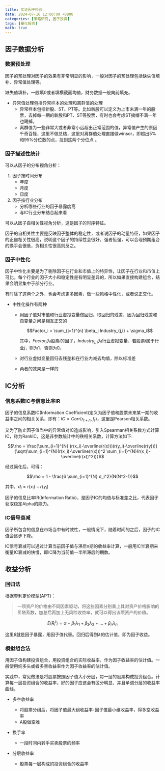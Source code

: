 ```yaml
---
title: 实证因子检验
date: 2024-07-16 12:00:00 +0800
categories: [策略研究, 因子投资]
tags: [量化投资]
math: true
---
```


## 因子数据分析

### 数据预处理

因子的预处理对因子的效果有非常明显的影响，一般对因子的预处理包括缺失值填补、异常值处理等。

缺失值填补，一般填0或者填横截面均值，财务数据一般向前填充。

- 异常值处理包括异常样本的处理和离群值的处理
    - 异常样本包括新股、ST、PT等。比如新股可以定义为上市未满一年的股票，去掉每一期的新股和PT、ST等股票，有时也会考虑ST摘帽不满一年也踢掉。
    - 离群值为一些非常大或者非常小远超出正常范围的值，异常值产生的原因千奇百怪，这里不做总结，这里对离群值处理直接做winsor，即超出5%和95%分位数的点，拉到这两个分位点 。

### 因子描述性统计

可以从因子的分布视角分析：

1. 因子按时间分布
    - 年度
    - 月度
    - 日度
2. 因子按行业分布
    - 分析哪些行业的因子暴露度高
    - 与IC行业分布结合起来看

可以从因子自相关性视角分析，这是因子的时序特征。

因子的自相关性主要是反映因子整体的稳定性，或者说因子的动量特征，如果因子的正自相关性很高，说明这个因子的持续性会很好，强者恒强，可以合理预期组合的换手会很低，负相关性很高则反之。

### 因子中性化

因子中性化主要是为了剔除因子在行业和市值上的特异性，让因子在行业和市值上可比。每个行业的因子大小和稳定性是有明显差异的，所以如果直接构建组合，结果会明显集中于部分行业。

有时除了这两个之外，也会考虑更多因素，做一些风格中性化，或者说正交化。

- 中性化操作有两种
    - 用因子值对市值和行业虚拟变量做回归，取回归的残差，因为回归残差和自变量之间是相互正交的

        $$Factor_i = \sum_{j=1}^{n} \beta_j Industry_{j,i} + \sigma_i$$

        其中，$Factor_i$为股票$i$的因子，$Industry_{j,i}$为行业虚拟变量，若股票$i$属于行业$j$，则为1，否则为0。

    - 对行业虚拟变量回归去残差和在行业内减去均值，除以标准差
    - 两者的效果是一样的

## IC分析

### 信息系数IC与信息比率IR

因子的信息系数IC(Information Coefficient)定义为因子值和股票未来某一期的收益率之间的相关关系，即有：$IC = Corr(r_{t+n},f_t)$，这里是Pearson相关系数。

又为了防止因子值当中的异常值对IC造成影响，引入Spearman相关系数方式计算IC，称为RankIC，这是非参数统计中的秩相关系数，计算方法如下:

$$\rho = \frac{\sum_{i=1}^{N} (r(x_i)-\overline(r(x)))(r(y_i)-\overline(r(y)))}{\sqrt(\sum_{i=1}^{N}(r(x_i)-\overline(r(x)))^2 \sum_{i=1}^{N}(r(x_i)-\overline(r(x))^2))}$$

经过简化后，可得：

$$\rho = 1 - \frac{6 \sum_{i=1}^{N} d_i^2}{N(N^2-1)}$$

其中，$d_i = r(x_i)-r(y_i)$

因子的信息比率IR(Information Ratio)，是因子IC的均值与标准差之比，代表因子获取稳定Alpha的能力。

### IC信号衰减

因子所包含的信息在市场当中有时效性，一般情况下，随着时间的之后，因子的IC值会逐步下降。

IC信号衰减可以通过计算当前因子值与滞后n期的收益率计算，一般用IC半衰期来衡量IC衰减的快慢，即IC降为当前值一半所滞后的期数。

## 收益分析

### 回归法

根据套利定价模型(APT)：

> 一项资产的价格由不同因素驱动，将这些因素分别乘上其对资产价格影响的贝塔系数，加总后再加上无风险收益率，就可以得出该项资产的价值。

$$E(R_i^t) = \alpha + \beta_1 \lambda_1 + \beta_2 \lambda_2 + ... + \beta_n \lambda_n$$

这里$\beta$就是因子暴露，用因子值代替。回归后得到$\lambda$的估计值，即为因子收益。

### 模拟组合法

用因子值构建投资组合，用投资组合的实际收益率，作为因子收益率的估计值。一般使用纯多头或者多空收益率作为因子收益率的估计值。

实践中，常见做法是将股票按照因子值大小分层，每一层的股票构成投资组合。计算每一层投资组合的收益率，好的因子应该会有区分明显、并且单调分层的收益率曲线。

- 多空收益率
    - 将股票分组后，将因子值最大组收益率-因子值最小组收益率，得多空收益率
    - A股做空难

- 换手率
    - 一段时间内转手买卖股票的频率

- 分层收益率
    - 股票每一层构成的投资组合的收益率